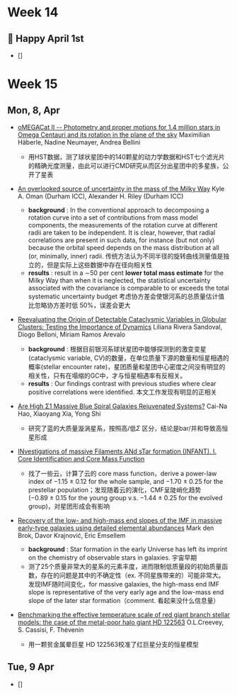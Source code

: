 # Week 14
## 👻 Happy April 1st
- []

# Week 15
## Mon, 8, Apr
- [oMEGACat II -- Photometry and proper motions for 1.4 million stars in Omega Centauri and its rotation in the plane of the sky](https://arxiv.org/abs/2404.03722) Maximilian Häberle, Nadine Neumayer, Andrea Bellini
	- 用HST数据，测了球状星团中的140颗星的动力学数据和HST七个滤光片的精确光度测量，由此可以进行CMD研究从而区分出星团中的多星族，公开了星表

- [An overlooked source of uncertainty in the mass of the Milky Way](https://arxiv.org/abs/2404.03726) Kyle A. Oman (Durham ICC), Alexander H. Riley (Durham ICC)
	- **background** : In the conventional approach to decomposing a rotation curve into a set of contributions from mass model components, the measurements of the rotation curve at different radii are taken to be independent. It is clear, however, that radial correlations are present in such data, for instance (but not only) because the orbital speed depends on the mass distribution at all (or, minimally, inner) radii. 传统方法认为不同半径的旋转曲线测量值是独立的，但是实际上这些数据中存在径向相关性
	- **results** : result in a ∼50 per cent **lower total mass estimate** for the Milky Way than when it is neglected, the statistical uncertainty associated with the covariance is comparable to or exceeds the total systematic uncertainty budget 考虑协方差会使银河系的总质量估计值比忽略协方差时低 50%，误差会更大

- [Reevaluating the Origin of Detectable Cataclysmic Variables in Globular Clusters: Testing the Importance of Dynamics](https://arxiv.org/abs/2404.03796) Liliana Rivera Sandoval, Diogo Belloni, Miriam Ramos Arevalo
	- **background** : 根据目前银河系球状星团中能够探测到的激变变星(cataclysmic variable, CV)的数量，在单位质量下源的数量和恒星相遇的概率(stellar encounter rate)，星团质量和星团中心密度之间没有明显的相关性，只有在塌缩的GC中，才与恒星相遇率有反相关。
	- **results** : Our findings contrast with previous studies where clear positive correlations were identified. 本文工作发现有明显的正相关

- [Are High Σ1 Massive Blue Spiral Galaxies Rejuvenated Systems?](https://arxiv.org/abs/2404.03850) Cai-Na Hao, Xiaoyang Xia, Yong Shi
	- 研究了蓝的大质量漩涡星系，按照高/低$\Sigma$ 区分，结论是bar/并和导致高恒星形成

- [INvestigations of massive Filaments ANd sTar formation (INFANT). I. Core Identification and Core Mass Function](https://arxiv.org/abs/2404.03858)
	- 找了一些云，计算了云的 core mass function，derive a power-law index of −1.15 ± 0.12 for the whole sample, and −1.70 ± 0.25 for the prestellar population；发现随着云的演化，CMF呈陡峭化趋势(−0.89 ± 0.15 for the young group v.s. −1.44 ± 0.25 for the evolved group)，对星团形成会有影响

- [Recovery of the low- and high-mass end slopes of the IMF in massive early-type galaxies using detailed elemental abundances](https://arxiv.org/abs/2404.03939) Mark den Brok, Davor Krajnović, Eric Emsellem
	- **background** : Star formation in the early Universe has left its imprint on the chemistry of observable stars in galaxies. 宇宙早期
	- 测了25个质量非常大的星系的元素丰度，进而限制低质量段的初始质量函数，存在的问题是其中的不确定性（ex. 不同星族带来的）可能非常大。发现IMF随时间变化，for massive galaxies, the high-mass end IMF slope is representative of the very early age and the low-mass end slope of the later star formation（comment. 看起来没什么信息量）

- [Benchmarking the effective temperature scale of red giant branch stellar models: the case of the metal-poor halo giant HD 122563](https://arxiv.org/abs/2404.04010) O.L.Creevey, S. Cassisi, F. Thévenin
	- 用一颗贫金属晕巨星 HD 122563校准了红巨星分支的恒星模型

## Tue, 9 Apr
- []



